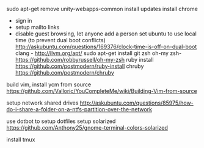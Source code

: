 sudo apt-get remove unity-webapps-common
install updates
install chrome
- sign in
- setup mailto links
- disable guest browsing, let anyone add a person
set ubuntu to use local time (to prevent dual boot conflicts) http://askubuntu.com/questions/169376/clock-time-is-off-on-dual-boot
clang - http://llvm.org/apt/
sudo apt-get install git zsh
oh-my zsh- https://github.com/robbyrussell/oh-my-zsh
ruby install https://github.com/postmodern/ruby-install
chruby https://github.com/postmodern/chruby

build vim, install ycm from source
https://github.com/Valloric/YouCompleteMe/wiki/Building-Vim-from-source

setup network shared drives
http://askubuntu.com/questions/85975/how-do-i-share-a-folder-on-a-ntfs-partition-over-the-network

use dotbot to setup dotfiles
setup solarized
https://github.com/Anthony25/gnome-terminal-colors-solarized

install tmux
